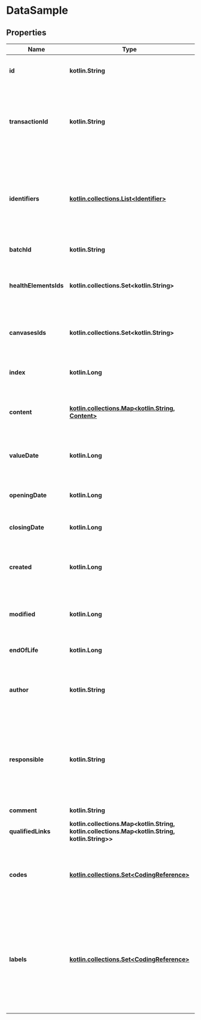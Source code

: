 
# DataSample

## Properties
Name | Type | Description | Notes
------------ | ------------- | ------------- | -------------
**id** | **kotlin.String** | The Id of the Data sample. We encourage using either a v4 UUID or a HL7 Id. |  [optional]
**transactionId** | **kotlin.String** | The transactionId is used when a single data sample had to be split into parts for technical reasons. Several data samples with the same non null transaction id form one single data sample |  [optional]
**identifiers** | [**kotlin.collections.List&lt;Identifier&gt;**](Identifier.md) | Typically used for business / client identifiers. An identifier should identify a data sample uniquely and unambiguously. However, iCure can&#39;t guarantee the uniqueness of those identifiers : This is something you need to take care of. | 
**batchId** | **kotlin.String** | Id of the batch that embeds this data sample |  [optional]
**healthElementsIds** | **kotlin.collections.Set&lt;kotlin.String&gt;** | List of IDs of all healthcare elements for which the data sample is provided. Only used when the Data sample is emitted outside of its batch |  [optional]
**canvasesIds** | **kotlin.collections.Set&lt;kotlin.String&gt;** | List of Ids of all canvases linked to the Data sample. Only used when the Data sample is emitted outside of its batch. |  [optional]
**index** | **kotlin.Long** | Used for sorting data samples inside an upper object (A batch, a transaction, a FHIR bundle, ...) |  [optional]
**content** | [**kotlin.collections.Map&lt;kotlin.String, Content&gt;**](Content.md) | Information contained in the data sample (Measure, number, ...). Content is localized, using ISO language code as key | 
**valueDate** | **kotlin.Long** | The date (YYYYMMDDhhmmss) when the Data sample is noted to have started and also closes on the same date |  [optional]
**openingDate** | **kotlin.Long** | The date (YYYYMMDDhhmmss) of the start of the Data sample |  [optional]
**closingDate** | **kotlin.Long** | The date (YYYYMMDDhhmmss) marking the end of the Data sample |  [optional]
**created** | **kotlin.Long** | The timestamp (unix epoch in ms) of creation of this data sample in iCure system. Will be filled automatically if not provided. |  [optional]
**modified** | **kotlin.Long** | The timestamp (unix epoch in ms) of the latest modification of this data sample in iCure system. Will be filled automatically if not provided. |  [optional]
**endOfLife** | **kotlin.Long** | Soft delete (unix epoch in ms) timestamp of the data sample |  [optional]
**author** | **kotlin.String** | The id of the [User] that created this data sample. When creating the data sample, will be filled automatically by the current user id if not provided. |  [optional]
**responsible** | **kotlin.String** | The id of the data owner that is responsible of this data sample. When creating the data sample, will be filled automatically by the current user data owner id ([HealthcareProfessional], [Patient] or [MedicalDevice]) if missing |  [optional]
**comment** | **kotlin.String** | Text, comments on the Data sample provided |  [optional]
**qualifiedLinks** | **kotlin.collections.Map&lt;kotlin.String, kotlin.collections.Map&lt;kotlin.String, kotlin.String&gt;&gt;** | Links towards related data samples (possibly in other batches) | 
**codes** | [**kotlin.collections.Set&lt;CodingReference&gt;**](CodingReference.md) | A code is an item from a codification system that qualifies the content of this data sample. SNOMED-CT, ICPC-2 or ICD-10 codifications systems can be used for codes | 
**labels** | [**kotlin.collections.Set&lt;CodingReference&gt;**](CodingReference.md) | A label is an item from a codification system that qualifies a data sample as being member of a certain class, whatever the value it might have taken. If the label qualifies the content of a field, it means that whatever the content of the field, the label will always apply. LOINC is a codification system typically used for labels. | 



